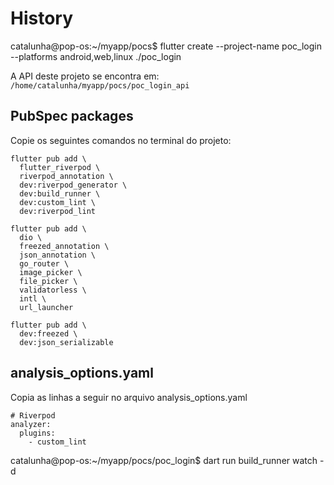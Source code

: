 
# History
catalunha@pop-os:~/myapp/pocs$ flutter create --project-name poc_login --platforms android,web,linux ./poc_login

A API deste projeto se encontra em:
`/home/catalunha/myapp/pocs/poc_login_api`

## PubSpec packages
Copie os seguintes comandos no terminal do projeto:
```
flutter pub add \
  flutter_riverpod \
  riverpod_annotation \
  dev:riverpod_generator \
  dev:build_runner \
  dev:custom_lint \
  dev:riverpod_lint

flutter pub add \
  dio \
  freezed_annotation \
  json_annotation \
  go_router \
  image_picker \
  file_picker \
  validatorless \
  intl \
  url_launcher

flutter pub add \
  dev:freezed \
  dev:json_serializable
```

## analysis_options.yaml
Copia as linhas a seguir no arquivo analysis_options.yaml
```
# Riverpod
analyzer:
  plugins:
    - custom_lint
```

catalunha@pop-os:~/myapp/pocs/poc_login$ dart run build_runner watch -d